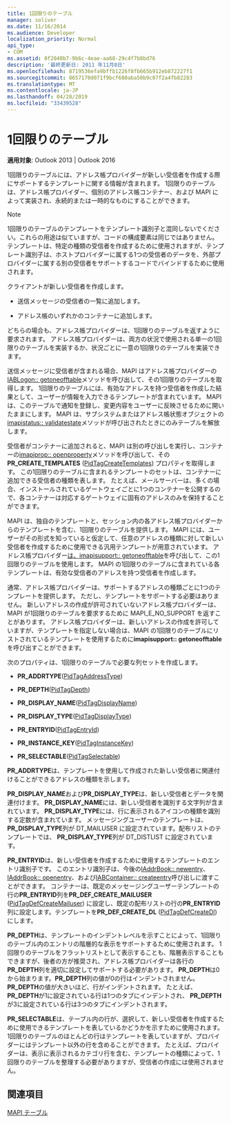 ```yaml
---
title: 1回限りのテーブル
manager: soliver
ms.date: 11/16/2014
ms.audience: Developer
localization_priority: Normal
api_type:
- COM
ms.assetid: 0f2040b7-9b6c-4eae-aa68-29c4f7b8bd76
description: '最終更新日: 2011 年11月8日'
ms.openlocfilehash: 8719536efa9bffb1226f8fb665b912eb872227f1
ms.sourcegitcommit: 8657170d071f9bcf680aba50b9c07f2a4fb82283
ms.translationtype: MT
ms.contentlocale: ja-JP
ms.lasthandoff: 04/28/2019
ms.locfileid: "33439528"
---
```

# <a name="one-off-tables"></a>1回限りのテーブル

**適用対象**: Outlook 2013 | Outlook 2016 
  
1回限りのテーブルには、アドレス帳プロバイダーが新しい受信者を作成する際にサポートするテンプレートに関する情報が含まれます。 1回限りのテーブルは、アドレス帳プロバイダー、個別のアドレス帳コンテナー、および MAPI によって実装され、永続的または一時的なものにすることができます。 
  
> [!NOTE]
> 1回限りのテーブルのテンプレートをテンプレート識別子と混同しないでください。これらの用途は似ていますが、コードの構成要素は同じではありません。 テンプレートは、特定の種類の受信者を作成するために使用されますが、テンプレート識別子は、ホストプロバイダーに属する1つの受信者のデータを、外部プロバイダーに属する別の受信者をサポートするコードでバインドするために使用されます。 
  
クライアントが新しい受信者を作成します。
  
- 送信メッセージの受信者の一覧に追加します。
    
- アドレス帳のいずれかのコンテナーに追加します。
    
どちらの場合も、アドレス帳プロバイダーは、1回限りのテーブルを返すように要求されます。 アドレス帳プロバイダーは、両方の状況で使用される単一の1回限りのテーブルを実装するか、状況ごとに一意の1回限りのテーブルを実装できます。 
  
送信メッセージに受信者が含まれる場合、MAPI はアドレス帳プロバイダーの[IABLogon:: getoneofftable](iablogon-getoneofftable.md)メソッドを呼び出して、その1回限りのテーブルを取得します。 1回限りのテーブルには、有効なアドレスを持つ受信者を作成した結果として、ユーザーが情報を入力できるテンプレートが含まれています。 MAPI は、このテーブルで通知を登録し、変更内容をユーザーに反映させるために開いたままにします。 MAPI は、サブシステムまたはアドレス帳状態オブジェクトの[imapistatus:: validatestate](imapistatus-validatestate.md)メソッドが呼び出されたときにのみテーブルを解放します。 
  
受信者がコンテナーに追加されると、MAPI は別の呼び出しを実行し、コンテナーの[imapiprop:: openproperty](imapiprop-openproperty.md)メソッドを呼び出して、その**PR_CREATE_TEMPLATES** ([PidTagCreateTemplates](pidtagcreatetemplates-canonical-property.md)) プロパティを取得します。 この1回限りのテーブルに含まれるテンプレートのセットは、コンテナーに追加できる受信者の種類を表します。 たとえば、メールサーバーは、多くの場合、インストールされているゲートウェイごとに1つのコンテナーを公開するので、各コンテナーは対応するゲートウェイに固有のアドレスのみを保持することができます。
  
MAPI は、独自のテンプレートと、セッション内の各アドレス帳プロバイダーからのテンプレートを含む、1回限りのテーブルを提供します。 MAPI には、ユーザーがその形式を知っていると仮定して、任意のアドレスの種類に対して新しい受信者を作成するために使用できる汎用テンプレートが用意されています。 アドレス帳プロバイダー[は、imapisupport:: getoneofftable](imapisupport-getoneofftable.md)を呼び出して、この1回限りのテーブルを使用します。 MAPI の1回限りのテーブルに含まれている各テンプレートは、有効な受信者のアドレスを持つ受信者を作成します。
  
通常、アドレス帳プロバイダーは、サポートするアドレスの種類ごとに1つのテンプレートを提供します。 ただし、テンプレートをサポートする必要はありません。 新しいアドレスの作成が許可されていないアドレス帳プロバイダーは、MAPI が1回限りのテーブルを要求するために MAPI_E_NO_SUPPORT を返すことがあります。 アドレス帳プロバイダーは、新しいアドレスの作成を許可していますが、テンプレートを指定しない場合は、MAPI の1回限りのテーブルにリストされているテンプレートを使用するために**imapisupport:: getoneofftable**を呼び出すことができます。 
  
次のプロパティは、1回限りのテーブルで必要な列セットを作成します。
  
- **PR_ADDRTYPE**([PidTagAddressType](pidtagaddresstype-canonical-property.md))
    
- **PR_DEPTH**([PidTagDepth](pidtagdepth-canonical-property.md))
    
- **PR_DISPLAY_NAME**([PidTagDisplayName](pidtagdisplayname-canonical-property.md))
    
- **PR_DISPLAY_TYPE**([PidTagDisplayType](pidtagdisplaytype-canonical-property.md))
    
- **PR_ENTRYID**([PidTagEntryId](pidtagentryid-canonical-property.md))
    
- **PR_INSTANCE_KEY**([PidTagInstanceKey](pidtaginstancekey-canonical-property.md))
    
- **PR_SELECTABLE**([PidTagSelectable](pidtagselectable-canonical-property.md))
    
 **PR_ADDRTYPE**は、テンプレートを使用して作成された新しい受信者に関連付けることができるアドレスの種類を示します。 
  
 **PR_DISPLAY_NAME**および**PR_DISPLAY_TYPE**は、新しい受信者とデータを関連付けます。 **PR_DISPLAY_NAME**には、新しい受信者を識別する文字列が含まれています。 **PR_DISPLAY_TYPE**には、行に表示されるアイコンの種類を識別する定数が含まれています。 メッセージングユーザーのテンプレートは、 **PR_DISPLAY_TYPE**列が DT_MAILUSER に設定されています。配布リストのテンプレートでは、 **PR_DISPLAY_TYPE**列が DT_DISTLIST に設定されています。 
  
 **PR_ENTRYID**は、新しい受信者を作成するために使用するテンプレートのエントリ識別子です。 このエントリ識別子は、今後の[IAddrBook:: newentry](iaddrbook-newentry.md)、 [IAddrBook:: openentry](iaddrbook-openentry.md)、および[IABContainer:: createentry](iabcontainer-createentry.md)呼び出しに渡すことができます。 コンテナーは、既定のメッセージングユーザーテンプレートの行の**PR_ENTRYID**列を**PR_DEF_CREATE_MAILUSER** ([PidTagDefCreateMailuser](pidtagdefcreatemailuser-canonical-property.md)) に設定し、既定の配布リストの行の**PR_ENTRYID**列に設定します。テンプレートを**PR_DEF_CREATE_DL** ([PidTagDefCreateDl](pidtagdefcreatedl-canonical-property.md)) にします。 
  
 **PR_DEPTH**は、テンプレートのインデントレベルを示すことによって、1回限りのテーブル内のエントリの階層的な表示をサポートするために使用されます。 1回限りのテーブルをフラットリストとして表示することも、階層表示することもできますが、後者の方が推奨され、アドレス帳プロバイダーは各行の**PR_DEPTH**列を適切に設定してサポートする必要があります。 **PR_DEPTH**は0から始まります。**PR_DEPTH**列の値が0の行はインデントされません。 **PR_DEPTH**の値が大きいほど、行がインデントされます。 たとえば、 **PR_DEPTH**が1に設定されている行は1つのタブにインデントされ、 **PR_DEPTH**が3に設定されている行は3つのタブにインデントされます。 
  
 **PR_SELECTABLE**は、テーブル内の行が、選択して、新しい受信者を作成するために使用できるテンプレートを表しているかどうかを示すために使用されます。 1回限りのテーブルのほとんどの行はテンプレートを表していますが、プロバイダーにはテンプレート以外の行を含めることができます。 たとえば、プロバイダーは、表示に表示されるカテゴリ行を含む、テンプレートの種類によって、1回限りのテーブルを整理する必要がありますが、受信者の作成には使用されません。 
  
## <a name="see-also"></a>関連項目



[MAPI テーブル](mapi-tables.md)

